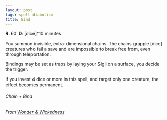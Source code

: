 ```yaml
---
layout: post
tags: spell diabolism
title: Bind
---
```


**R**: 60’		**D**: [dice]*10 minutes

You summon invisible, extra-dimensional chains. The chains grapple [dice] creatures who fail a save and are impossible to break free from, even through teleportation. 

Bindings may be set as traps by laying your Sigil on a surface, you decide the trigger.

If you invest 4 dice or more in this spell, and target only one creature, the effect becomes permanent.

###### Chain + Bind
###### From [Wonder & Wickedness](https://www.drivethrurpg.com/product/145647/Wonder--Wickedness)
